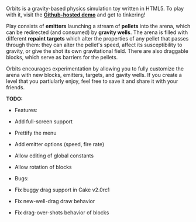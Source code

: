

Orbits is a gravity-based physics simulation toy written in HTML5.  To play with it, visit the [**Github-hosted demo**](http://apsillers.github.com/orbits/index.html) and get to tinkering!

Play consists of **emitters** launching a stream of **pellets** into the arena, which can be redirected (and consumed) by **gravity wells**. The arena is filled with different **repaint targets** which alter the properties of any pellet that passes through them: they can alter the pellet's speed, affect its susceptibility to gravity, or give the shot its own gravitational field. There are also draggable blocks, which serve as barriers for the pellets.

Orbits encourages experimentation by allowing you to fully customize the arena with new blocks, emitters, targets, and gavity wells.  If you create a level that you partiularly enjoy, feel free to save it and share it with your friends.

**TODO:**

- Features:
 - Add full-screen support
 - Prettify the menu
 - Add emitter options (speed, fire rate)
 - Allow editing of global constants
 - Allow rotation of blocks

- Bugs:
 - Fix buggy drag support in Cake v2.0rc1
 - Fix new-well-drag draw behavior
 - Fix drag-over-shots behavior of blocks
